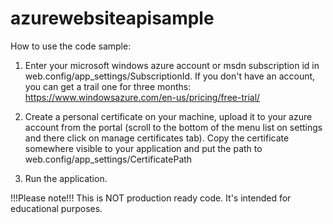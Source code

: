 azurewebsiteapisample
=====================
How to use the code sample:

1. Enter your microsoft windows azure account or msdn subscription id in web.config/app_settings/SubscriptionId.
If you don't have an account, you can get a trail one for three months: https://www.windowsazure.com/en-us/pricing/free-trial/

2. Create a personal certificate on your machine, upload it to your azure account from the portal (scroll to the bottom of the menu list on settings and there click on manage certificates tab).
Copy the certificate somewhere visible to your application and put the path to web.config/app_settings/CertificatePath

3. Run the application.

!!!Please note!!!
This is NOT production ready code. It's intended for educational purposes.